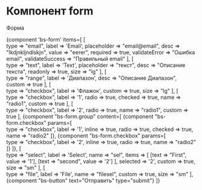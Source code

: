 # Компонент form

Форма

{component 'bs-form'  items=[
    [   
        type => "email",
        label => 'Email',
        placeholder => "email@email",
        desc => "lkdjnkljndlskjn",
        value => "eerer",
        required => true,
        validateError => "Ошибка email",
        validateSuccess => "Правильный email"
    ],
    [   
        type => "text",
        label => 'Text',
        placeholder => "текст",
        desc => "Описание текста",
        readonly => true,
        size => "lg"
    ],
    [   
        type => "range",
        label => 'Диапазон',
        desc => "Описание Диапазон",
        custom => true
    ],
    [   
        type => "checkbox",
        label => 'Флажок',
        custom => true,
        size => "lg"
    ],
    [   
        type => "checkbox",
        label => '1',
        radio => true,
        checked => true,
        name => "radio1",
        custom => true
    ],
    [   
        type => "checkbox",
        label => '2',
        radio => true,
        name => "radio1",
        custom => true
    ],
    {component "bs-form.group" content=[
        {component "bs-form.checkbox" params=[   
            type => "checkbox",
            label => '1',
            inline => true,
            radio => true,
            checked => true,
            name => "radio2"
        ]},
        {component "bs-form.checkbox" params=[   
            type => "checkbox",
            label => '2',
            inline => true,
            radio => true,
            name => "radio2"
        ]}
    ]},
    [   
        type => "select",
        label => 'Select',
        name => "sel",
        items => [
            [text => "First", value => '1'],
            [text => "second", value => '2']
        ],
        selected => '2',
        custom => true,
        size => "sm"
    ],
    [   
        type => "file",
        label => 'File',
        name => "filesel",
        custom => true,
        size => "sm"
    ],
    {component "bs-button" text="Отправить" type="submit"}
]}